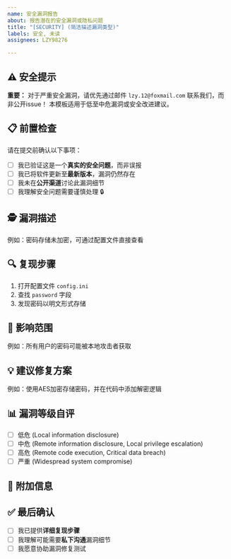 ```yaml
---
name: 安全漏洞报告
about: 报告潜在的安全漏洞或隐私问题
title: "[SECURITY] (简洁描述漏洞类型)"
labels: 安全, 未读
assignees: LZY98276

---
```


## ⚠️ 安全提示
**重要：** 对于严重安全漏洞，请优先通过邮件 `lzy.12@foxmail.com` 联系我们，而非公开issue！
本模板适用于低至中危漏洞或安全改进建议。

## 📋 前置检查
请在提交前确认以下事项：
- [ ] 我已验证这是一个**真实的安全问题**，而非误报
- [ ] 我已将软件更新至**最新版本**，漏洞仍然存在
- [ ] 我未在**公开渠道**讨论此漏洞细节
- [ ] 我理解安全问题需要谨慎处理 🔒

## 🕵️ 漏洞描述
<!-- 简要描述安全漏洞的性质 -->
例如：密码存储未加密，可通过配置文件直接查看

## 🔍 复现步骤
<!-- 详细描述如何复现漏洞 -->
1. 打开配置文件 `config.ini`
2. 查找 `password` 字段
3. 发现密码以明文形式存储

## 🚨 影响范围
<!-- 描述漏洞可能影响的功能或用户数据 -->
例如：所有用户的密码可能被本地攻击者获取

## 💡 建议修复方案
<!-- 提供可能的修复思路 -->
例如：使用AES加密存储密码，并在代码中添加解密逻辑

## 📊 漏洞等级自评
- [ ] 低危 (Local information disclosure)
- [ ] 中危 (Remote information disclosure, Local privilege escalation)
- [ ] 高危 (Remote code execution, Critical data breach)
- [ ] 严重 (Widespread system compromise)

## 📎 附加信息
<!-- 提供PoC、截图或其他技术细节 -->

## ✅ 最后确认
- [ ] 我已提供**详细复现步骤**
- [ ] 我理解可能需要**私下沟通**漏洞细节
- [ ] 我愿意协助漏洞修复测试